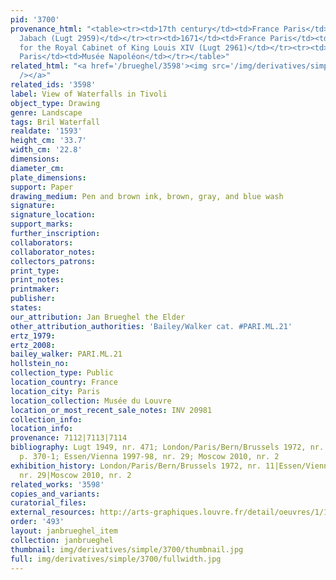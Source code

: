 ```yaml
---
pid: '3700'
provenance_html: "<table><tr><td>17th century</td><td>France Paris</td><td>Everhard
  Jabach (Lugt 2959)</td></tr><tr><td>1671</td><td>France Paris</td><td>Purchased
  for the Royal Cabinet of King Louis XIV (Lugt 2961)</td></tr><tr><td></td><td>France
  Paris</td><td>Musée Napoléon</td></tr></table>"
related_html: "<a href='/brueghel/3598'><img src='/img/derivatives/simple/3598/thumbnail.jpg'
  /></a>"
related_ids: '3598'
label: View of Waterfalls in Tivoli
object_type: Drawing
genre: Landscape
tags: Bril Waterfall
realdate: '1593'
height_cm: '33.7'
width_cm: '22.8'
dimensions:
diameter_cm:
plate_dimensions:
support: Paper
drawing_medium: Pen and brown ink, brown, gray, and blue wash
signature:
signature_location:
support_marks:
further_inscription:
collaborators:
collaborator_notes:
collectors_patrons:
print_type:
print_notes:
printmaker:
publisher:
states:
our_attribution: Jan Brueghel the Elder
other_attribution_authorities: 'Bailey/Walker cat. #PARI.ML.21'
ertz_1979:
ertz_2008:
bailey_walker: PARI.ML.21
hollstein_no:
collection_type: Public
location_country: France
location_city: Paris
location_collection: Musée du Louvre
location_or_most_recent_sale_notes: INV 20981
collection_info:
location_info:
provenance: 7112|7113|7114
bibliography: Lugt 1949, nr. 471; London/Paris/Bern/Brussels 1972, nr. 11; Brown 1982,
  p. 370-1; Essen/Vienna 1997-98, nr. 29; Moscow 2010, nr. 2
exhibition_history: London/Paris/Bern/Brussels 1972, nr. 11|Essen/Vienna 1997-98,
  nr. 29|Moscow 2010, nr. 2
related_works: '3598'
copies_and_variants:
curatorial_files:
external_resources: http://arts-graphiques.louvre.fr/detail/oeuvres/1/105567-Vue-des-cascades-de-Tivoli
order: '493'
layout: janbrueghel_item
collection: janbrueghel
thumbnail: img/derivatives/simple/3700/thumbnail.jpg
full: img/derivatives/simple/3700/fullwidth.jpg
---
```

